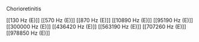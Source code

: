 Chorioretinitis

[[130 Hz (E)]]
[[570 Hz (E)]]
[[870 Hz (E)]]
[[10890 Hz (E)]]
[[95190 Hz (E)]]
[[300000 Hz (E)]]
[[436420 Hz (E)]]
[[563190 Hz (E)]]
[[707260 Hz (E)]]
[[978850 Hz (E)]]